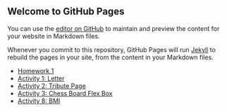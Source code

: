 ## Welcome to GitHub Pages

You can use the [editor on GitHub](https://github.com/lnabrigo18/batch5-activities/edit/main/README.md) to maintain and preview the content for your website in Markdown files.

Whenever you commit to this repository, GitHub Pages will run [Jekyll](https://jekyllrb.com/) to rebuild the pages in your site, from the content in your Markdown files.

- [Homework 1](/FirstHomework/index.html.html)
- [Activity 1: Letter](/Activity1-Letter/index.html.html)
- [Activity 2: Tribute Page](/Activity2-TributePage/index.html)
- [Activity 3: Chess Board Flex Box](/Activity3-ChessBoardFB/index.html)
- [Activity 8: BMI](https://jsfiddle.net/lnabrigo18/8ubwcsq9/8/)
